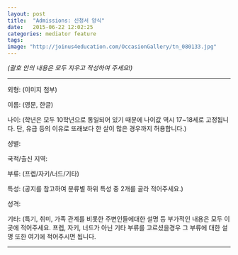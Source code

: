 ```yaml
---
layout: post
title:  "Admissions: 신청서 양식"
date:   2015-06-22 12:02:25
categories: mediator feature
tags: 
image: "http://joinus4education.com/OccasionGallery/tn_080133.jpg"
---
```





*(괄호 안의 내용은 모두 지우고 작성하여 주세요!)*

---

외형: (이미지 첨부)


이름: (영문, 한글)


나이: (학년은 모두 10학년으로 통일되어 있기 때문에 나이값 역시 17~18세로 고정됩니다. 단, 유급 등의 이유로 또래보다 한 살이 많은 경우까지 허용합니다.)


성별:


국적/출신 지역:


부류: (프렙/자키/너드/기타)


특성: (공지를 참고하여 분류별 하위 특성 중 2개를 골라 적어주세요.)


성격:


기타: (특기, 취미, 가족 관계를 비롯한 주변인들에대한 설명 등 부가적인 내용은 모두 이곳에 적어주세요. 프렙, 자키, 너드가 아닌 기타 부류를 고르셨을경우 그 부류에 대한 설명 또한 여기에 적어주시면 
됩니다.

---
